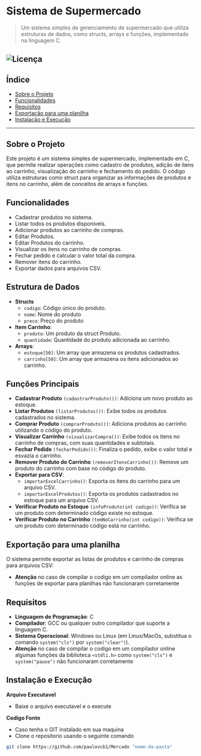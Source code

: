 # Sistema de Supermercado

> Um sistema simples de gerenciamento de supermercado que utiliza estruturas de dados, como structs, arrays e funções, implementado na linguagem C.

![Licença](https://img.shields.io/badge/license-MIT-blue.svg)
---

## Índice

- [Sobre o Projeto](#sobre-o-projeto)
- [Funcionalidades](#funcionalidades)
- [Requisitos](#requisitos)
- [Exportação para uma planilha](#Exportação-para-uma-planilha)
- [Instalação e Execução](#Instalação-e-Execução)

---

## Sobre o Projeto

Este projeto é um sistema simples de supermercado, implementado em C, que permite realizar operações como cadastro de produtos, adição de itens ao carrinho, visualização do carrinho e fechamento do pedido. O código utiliza estruturas como struct para organizar as informações de produtos e itens no carrinho, além de conceitos de arrays e funções.

## Funcionalidades

- Cadastrar produtos no sistema.
- Listar todos os produtos disponíveis.
- Adicionar produtos ao carrinho de compras.
- Editar Produtos.
- Editar Produtos do carrinho.
- Visualizar os itens no carrinho de compras.
- Fechar pedido e calcular o valor total da compra.
- Remover itens do carrinho.
- Exportar dados para arquivos CSV.

## Estrutura de Dados

- **Structs**
  - `codigo`: Código único do produto.
  - `nome`: Nome do produto
  - `preco`: Preço do produto
- **Item Carrinho**:
  - `produto`: Um produto da struct Produto.
  - `quantidade`: Quantidade do produto adicionada ao carrinho.
- **Arrays**:
  - `estoque[50]`: Um array que armazena os produtos cadastrados.
  - `carrinho[50]`: Um array que armazena os itens adicionados ao carrinho.
 
## Funções Principais
- **Cadastrar Produto** `(cadastrarProduto())`: Adiciona um novo produto ao estoque.
- **Listar Produtos** `(listarProdutos())`: Exibe todos os produtos cadastrados no sistema.
- **Comprar Produto** `(comprarProduto())`: Adiciona produtos ao carrinho utilizando o código do produto.
- **Visualizar Carrinho** `(visualizarCompra())`: Exibe todos os itens no carrinho de compras, com suas quantidades e subtotais.
- **Fechar Pedido** `(fecharPedido())`: Finaliza o pedido, exibe o valor total e esvazia o carrinho.
- **Remover Produto do Carrinho** `(removerItensCarrinho())`: Remove um produto do carrinho com base no código do produto.
- **Exportar para CSV**:
  - `importarExcelCarrinho()`: Exporta os itens do carrinho para um arquivo CSV.
  - `importarExcelProdutos()`: Exporta os produtos cadastrados no estoque para um arquivo CSV.
- **Verificar Produto no Estoque** `(infoProduto(int codigo))`: Verifica se um produto com determinado código existe no estoque.
- **Verificar Produto no Carrinho** `(temNoCarrinho(int codigo))`: Verifica se um produto com determinado código está no carrinho.
 
## Exportação para uma planilha
O sistema permite exportar as listas de produtos e carrinho de compras para arquivos CSV:
- **Atenção** no caso de compilar o codigo em um compilador online as funções de exportar para planilhas não funcionaram corretamente

## Requisitos

- **Linguagem de Programação**: C
- **Compilador**: GCC ou qualquer outro compilador que suporte a linguagem C.
- **Sistema Operacional**: Windows ou Linux (em Linux/MacOs, substitua o comando `system("cls")` por `system("clear")`).
- **Atenção** no caso de compilar o codigo em um compilador online algumas funções da biblioteca `<stdli.h>` como `system("cls")` e `system("pause")` não funcionaram corretamente

## Instalação e Execução

**Arquivo Executavel** 
  - Baixe o arquivo executavel e o execute

**Codigo Fonte**
  - Caso tenha o GIT instalado em sua maquina
  - Clone o repositorio usando o seguinte comando
```Bash
git clone https://github.com/paulovcb1/Mercado "nome-da-pasta"





